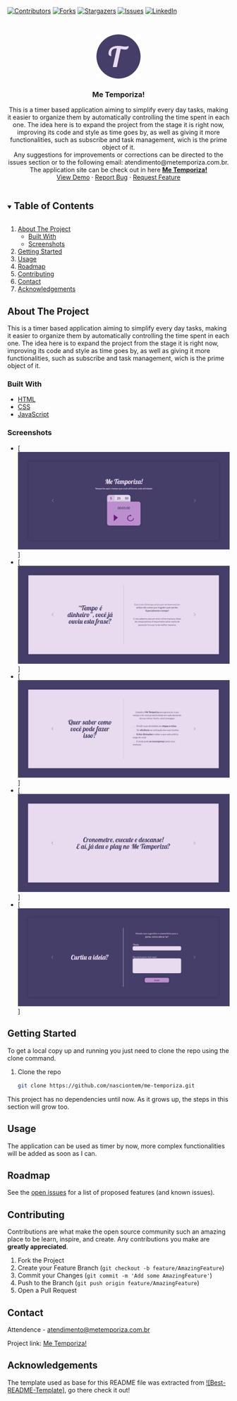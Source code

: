 <!-- PROJECT SHIELDS -->
<!--
*** I'm using markdown "reference style" links for readability.
*** Reference links are enclosed in brackets [ ] instead of parentheses ( ).
*** See the bottom of this document for the declaration of the reference variables
*** for contributors-url, forks-url, etc. This is an optional, concise syntax you may use.
*** https://www.markdownguide.org/basic-syntax/#reference-style-links
-->
[![Contributors][contributors-shield]][contributors-url]
[![Forks][forks-shield]][forks-url]
[![Stargazers][stars-shield]][stars-url]
[![Issues][issues-shield]][issues-url]
[![LinkedIn][linkedin-shield]][linkedin-url]

<!-- PROJECT LOGO -->
<br />
<p align="center">
  <a href="https://github.com/nasciontem/me-temporiza">
    <img src="src/logo.png" alt="Logo" width="100" height="100">
  </a>

  <h3 align="center">Me Temporiza!</h3>

  <p align="center">
    This is a timer based application aiming to simplify every day tasks, making it easier to organize them by automatically controlling the time spent in each one. The idea here is to expand the project from the stage it is right now, improving its code and style as time goes by, as well as giving it more functionalities, such as subscribe and task management, wich is the prime object of it. 
    <br />
    Any suggestions for improvements or corrections can be directed to the issues section or to the following email: atendimento@metemporiza.com.br. 
    <br />
    The application site can be check out in here <a href="https://metemporiza.com.br" target="_blank"><strong>Me Temporiza!</strong></a>   
    <br />
    <a href="https://metemporiza.com.br">View Demo</a>
    ·
    <a href="https://github.com/nasciontem/me-temporiza/issues">Report Bug</a>
    ·
    <a href="https://github.com/nasciontem/me-temporiza/issues">Request Feature</a>
  </p>
</p>

<!-- TABLE OF CONTENTS -->
<details open="open">
  <summary><h2 style="display: inline-block">Table of Contents</h2></summary>
  <ol>
    <li>
      <a href="#about-the-project">About The Project</a>
      <ul>
        <li><a href="#built-with">Built With</a></li>
        <li><a href="#screenshots">Screenshots</a></li>
      </ul>
    </li>
    <li><a href="#getting-started">Getting Started</a></li>
    <li><a href="#usage">Usage</a></li>
    <li><a href="#roadmap">Roadmap</a></li>
    <li><a href="#contributing">Contributing</a></li>
    <li><a href="#contact">Contact</a></li>
    <li><a href="#acknowledgements">Acknowledgements</a></li>
  </ol>
</details>

<!-- ABOUT THE PROJECT -->
## About The Project

This is a timer based application aiming to simplify every day tasks, making it easier to organize them by automatically controlling the time spent in each one. The idea here is to expand the project from the stage it is right now, improving its code and style as time goes by, as well as giving it more functionalities, such as subscribe and task management, wich is the prime object of it.

<!-- BUILT WITH -->
### Built With

* [HTML]()
* [CSS]()
* [JavaScript]()

<!-- SCREENSHOTS -->
### Screenshots

* [![Homepage][homepage-url]]
* [![Second page][secondpage-url]]
* [![Third page][thirdpage-url]]
* [![Fourth page][fourthpage-url]]
* [![Last page][lastpage-url]]

<!-- GETTING STARTED -->
## Getting Started

To get a local copy up and running you just need to clone the repo using the clone command.

1. Clone the repo
   ```sh
   git clone https://github.com/nasciontem/me-temporiza.git
   ```

This project has no dependencies until now. As it grows up, the steps in this section will grow too.

<!-- USAGE EXAMPLES -->
## Usage

The application can be used as timer by now, more complex functionalities will be added as soon as I can. 

<!-- ROADMAP -->
## Roadmap

See the [open issues](https://github.com/nasciontem/me-temporiza/issues) for a list of proposed features (and known issues).

<!-- CONTRIBUTING -->
## Contributing

Contributions are what make the open source community such an amazing place to be learn, inspire, and create. Any contributions you make are **greatly appreciated**.

1. Fork the Project
2. Create your Feature Branch (`git checkout -b feature/AmazingFeature`)
3. Commit your Changes (`git commit -m 'Add some AmazingFeature'`)
4. Push to the Branch (`git push origin feature/AmazingFeature`)
5. Open a Pull Request

<!-- CONTACT -->
## Contact

Attendence - atendimento@metemporiza.com.br

Project link: [Me Temporiza!](https://github.com/nasciontem/me-temporiza)

<!-- ACKNOWLEDGEMENTS -->
## Acknowledgements

The template used as base for this README file was extracted from [![Best-README-Template]][best-readme-url], go there check it out!

<!-- MARKDOWN LINKS & IMAGES -->
<!-- https://www.markdownguide.org/basic-syntax/#reference-style-links -->
[contributors-shield]: https://img.shields.io/github/contributors/nasciontem/me-temporiza.svg?style=for-the-badge
[contributors-url]: https://github.com/nasciontem/me-temporiza/graphs/contributors
[forks-shield]: https://img.shields.io/github/forks/nasciontem/me-temporiza.svg?style=for-the-badge
[forks-url]: https://github.com/nasciontem/me-temporiza/network/members
[stars-shield]: https://img.shields.io/github/stars/nasciontem/me-temporiza.svg?style=for-the-badge
[stars-url]: https://github.com/nasciontem/me-temporiza/stargazers
[issues-shield]: https://img.shields.io/github/issues/nasciontem/me-temporiza.svg?style=for-the-badge
[issues-url]: https://github.com/nasciontem/me-temporiza/issues
[linkedin-shield]: https://img.shields.io/badge/-LinkedIn-black.svg?style=for-the-badge&logo=linkedin&colorB=555
[linkedin-url]: https://www.linkedin.com/in/lucas-nascimento-306465195/
[best-readme-url]: https://github.com/othneildrew/Best-README-Template
[homepage-url]: src/homepage.png
[secondpage-url]: src/secondpage.png
[thirdpage-url]: src/thirdpage.png
[fourthpage-url]: src/fourthpage.png
[lastpage-url]: src/lastpage.png
